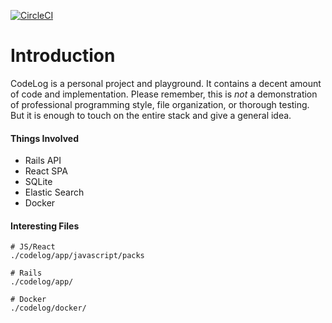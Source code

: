 [![CircleCI](https://circleci.com/gh/trooney/codelog.svg?style=shield)](https://circleci.com/gh/trooney/codelog)

# Introduction

CodeLog is a personal project and playground. It contains a decent amount of code and implementation. Please remember, this is _not_ a demonstration of professional programming style, file organization, or thorough testing. But it is enough to touch on the entire stack and give a general idea.

#### Things Involved

- Rails API
- React SPA
- SQLite
- Elastic Search
- Docker

#### Interesting Files

```
# JS/React
./codelog/app/javascript/packs

# Rails
./codelog/app/

# Docker
./codelog/docker/
```